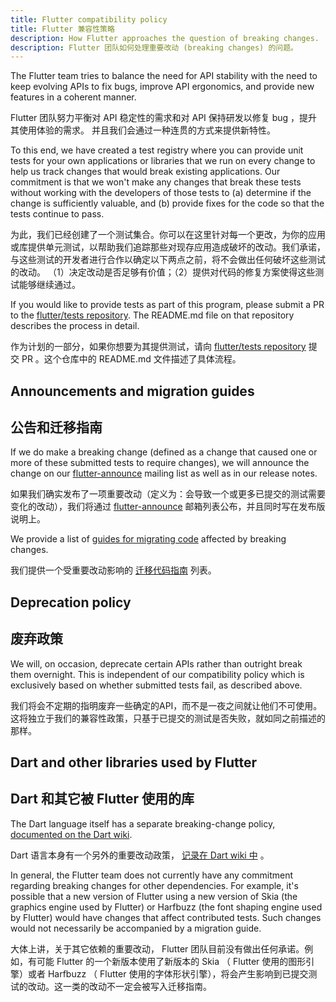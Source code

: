 ```yaml
---
title: Flutter compatibility policy
title: Flutter 兼容性策略
description: How Flutter approaches the question of breaking changes.
description: Flutter 团队如何处理重要改动 (breaking changes) 的问题。
---
```


The Flutter team tries to balance the need for API stability with the
need to keep evolving APIs to fix bugs, improve API ergonomics,
and provide new features in a coherent manner.

Flutter 团队努力平衡对 API 稳定性的需求和对 API 保持研发以修复 bug ，提升其使用体验的需求。
并且我们会通过一种连贯的方式来提供新特性。

To this end, we have created a test registry where you can provide
unit tests for your own applications or libraries that we run
on every change to help us track changes that would break
existing applications. Our commitment is that we won't make any
changes that break these tests without working with the developers of
those tests to (a) determine if the change is sufficiently valuable,
and (b) provide fixes for the code so that the tests continue to pass.

为此，我们已经创建了一个测试集合。你可以在这里针对每一个更改，为你的应用或库提供单元测试，以帮助我们追踪那些对现存应用造成破坏的改动。我们承诺，与这些测试的开发者进行合作以确定以下两点之前，将不会做出任何破坏这些测试的改动。
（1）决定改动是否足够有价值；（2）提供对代码的修复方案使得这些测试能够继续通过。 

If you would like to provide tests as part of this program, please
submit a PR to the [flutter/tests repository][]. The README.md file on
that repository describes the process in detail.

作为计划的一部分，如果你想要为其提供测试，请向 [flutter/tests repository][] 提交 PR 。这个仓库中的 README.md 文件描述了具体流程。

## Announcements and migration guides

## 公告和迁移指南

If we do make a breaking change (defined as a change that caused one
or more of these submitted tests to require changes), we will announce
the change on our [flutter-announce][]
mailing list as well as in our release notes.

如果我们确实发布了一项重要改动（定义为：会导致一个或更多已提交的测试需要变化的改动），我们将通过 [flutter-announce][]  邮箱列表公布，并且同时写在发布版说明上。

We provide a list of [guides for migrating code][] affected by
breaking changes.

我们提供一个受重要改动影响的 [迁移代码指南][] 列表。

## Deprecation policy

## 废弃政策

We will, on occasion, deprecate certain APIs rather than outright
break them overnight. This is independent of our compatibility policy
which is exclusively based on whether submitted tests fail, as
described above.

我们将会不定期的指明废弃一些确定的API，而不是一夜之间就让他们不可使用。这将独立于我们的兼容性政策，只基于已提交的测试是否失败，就如同之前描述的那样。

## Dart and other libraries used by Flutter

## Dart 和其它被 Flutter 使用的库

The Dart language itself has a separate breaking-change policy,
[documented on the Dart wiki][].

Dart 语言本身有一个另外的重要改动政策， [记录在 Dart wiki 中][] 。

In general, the Flutter team does not currently have any commitment
regarding breaking changes for other dependencies. For example,
it's possible that a new version of Flutter using a new version of Skia
(the graphics engine used by Flutter) or Harfbuzz (the font shaping
engine used by Flutter) would have changes that affect contributed
tests. Such changes would not necessarily be accompanied by a
migration guide.

大体上讲，关于其它依赖的重要改动， Flutter 团队目前没有做出任何承诺。例如，有可能 Flutter 的一个新版本使用了新版本的 Skia （ Flutter 使用的图形引擎）或者 Harfbuzz （ Flutter 使用的字体形状引擎），将会产生影响到已提交测试的改动。这一类的改动不一定会被写入迁移指南。

[documented on the Dart wiki]: {{site.github}}/dart-lang/sdk/blob/master/docs/process/breaking-changes.md

[记录在 Dart wiki 中]: {{site.github}}/dart-lang/sdk/blob/master/docs/process/breaking-changes.md

[flutter/tests repository]: {{site.github}}/flutter/tests
[flutter-announce]: https://groups.google.com/forum/#!forum/flutter-announce

[guides for migrating code]: /docs/release/breaking-changes

[迁移代码指南]: /docs/release/breaking-changes